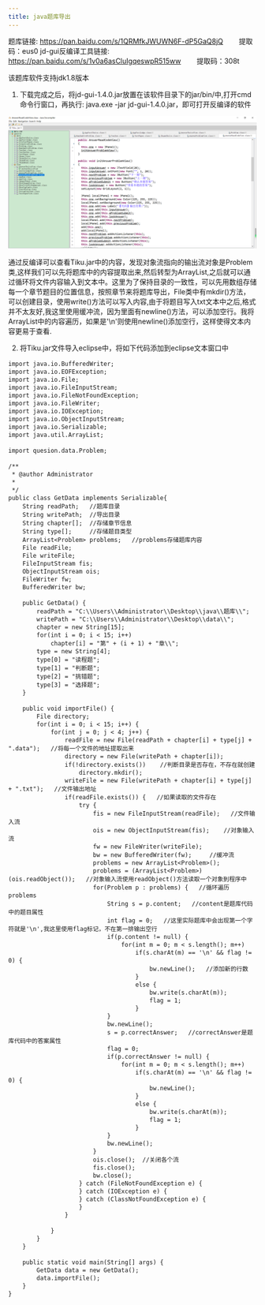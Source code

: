 ```yaml
---
title: java题库导出
---
```


题库链接: https://pan.baidu.com/s/1QRMfkJWUWN6F-dP5GaQ8jQ    &emsp;&emsp;提取码：eus0 
jd-gui反编译工具链接: https://pan.baidu.com/s/1v0a6asCluIgqeswpR515ww  &emsp;&emsp;提取码：308t

该题库软件支持jdk1.8版本

1. 下载完成之后，将jd-gui-1.4.0.jar放置在该软件目录下的jar/bin/中,打开cmd命令行窗口，再执行:
java.exe -jar jd-gui-1.4.0.jar，即可打开反编译的软件

![](https://raw.githubusercontent.com/gydjsz/hexo/master/source/picture/questionExport.png)

通过反编译可以查看Tiku.jar中的内容，发现对象流指向的输出流对象是Problem类,这样我们可以先将题库中的内容提取出来,然后转型为ArrayList<Problem>,之后就可以通过循环将文件内容输入到文本中。这里为了保持目录的一致性，可以先用数组存储每一个章节题目的位置信息，按照章节来将题库导出，File类中有mkdir()方法，可以创建目录，使用write()方法可以写入内容,由于将题目写入txt文本中之后,格式并不太友好,我这里使用缓冲流，因为里面有newline()方法，可以添加空行。我将ArrayList中的内容遍历，如果是'\n'则使用newline()添加空行，这样使得文本内容更易于查看.

2. 将Tiku.jar文件导入eclipse中，将如下代码添加到eclipse文本窗口中

```
import java.io.BufferedWriter;
import java.io.EOFException;
import java.io.File;
import java.io.FileInputStream;
import java.io.FileNotFoundException;
import java.io.FileWriter;
import java.io.IOException;
import java.io.ObjectInputStream;
import java.io.Serializable;
import java.util.ArrayList;

import quesion.data.Problem;

/**
 * @author Administrator
 *
 */
public class GetData implements Serializable{
    String readPath;   //题库目录
    String writePath;  //导出目录
    String chapter[];  //存储章节信息
    String type[];     //存储题目类型
    ArrayList<Problem> problems;   //problems存储题库内容
    File readFile;   
    File writeFile;
    FileInputStream fis;
    ObjectInputStream ois;
    FileWriter fw;
    BufferedWriter bw;

    public GetData() {
        readPath = "C:\\Users\\Administrator\\Desktop\\java\\题库\\";
        writePath = "C:\\Users\\Administrator\\Desktop\\data\\";
        chapter = new String[15];
        for(int i = 0; i < 15; i++)
            chapter[i] = "第" + (i + 1) + "章\\";
        type = new String[4];
        type[0] = "读程题";
        type[1] = "判断题";
        type[2] = "挑错题";
        type[3] = "选择题";
    }

    public void importFile() {
        File directory;
        for(int i = 0; i < 15; i++) {
            for(int j = 0; j < 4; j++) {
                readFile = new File(readPath + chapter[i] + type[j] + ".data");   //将每一个文件的地址提取出来
                directory = new File(writePath + chapter[i]);
                if(!directory.exists())    //判断目录是否存在，不存在就创建
                    directory.mkdir();
                writeFile = new File(writePath + chapter[i] + type[j] + ".txt");   //文件输出地址
                if(readFile.exists()) {   //如果读取的文件存在
                    try {
                        fis = new FileInputStream(readFile);   //文件输入流
                        ois = new ObjectInputStream(fis);    //对象输入流
                        fw = new FileWriter(writeFile);
                        bw = new BufferedWriter(fw);     //缓冲流
                        problems = new ArrayList<Problem>();
                        problems = (ArrayList<Problem>)(ois.readObject());   //对象输入流使用readObject()方法读取一个对象到程序中
                        for(Problem p : problems) {   //循环遍历problems
                            String s = p.content;   //content是题库代码中的题目属性
                            int flag = 0;   //这里实际题库中会出现第一个字符就是'\n',我这里使用flag标记，不在第一排输出空行
                            if(p.content != null) {
                                for(int m = 0; m < s.length(); m++)
                                    if(s.charAt(m) == '\n' && flag != 0) {    
                                        bw.newLine();   //添加新的行数
                                    }
                                    else {
                                        bw.write(s.charAt(m));
                                        flag = 1;
                                    }
                            }
                            bw.newLine();
                            s = p.correctAnswer;   //correctAnswer是题库代码中的答案属性
                            flag = 0;
                            if(p.correctAnswer != null) {
                                for(int m = 0; m < s.length(); m++)
                                    if(s.charAt(m) == '\n' && flag != 0) {
                                        bw.newLine();
                                    }
                                    else {
                                        bw.write(s.charAt(m));
                                        flag = 1;
                                    }
                            }
                            bw.newLine();
                        }
                        ois.close();  //关闭各个流
                        fis.close();
                        bw.close();
                    } catch (FileNotFoundException e) {
                    } catch (IOException e) {
                    } catch (ClassNotFoundException e) {
                    }
                }

            }
        }
    }

    public static void main(String[] args) {
        GetData data = new GetData();
        data.importFile();
    }
}
```


